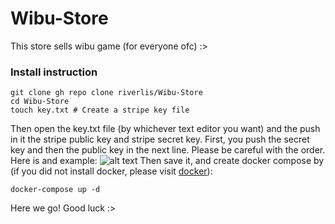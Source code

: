 # Wibu-Store
This store sells wibu game (for everyone ofc) :>

### Install instruction
```
git clone gh repo clone riverlis/Wibu-Store
cd Wibu-Store
touch key.txt # Create a stripe key file
```
Then open the key.txt file (by whichever text editor you want) and the push in it the stripe public key and stripe secret key. First, you push the secret key and then the public key in the next line. Please be careful with the order. Here is and example:
![alt text](/images/stripe_key_demo.png)
Then save it, and create docker compose by (if you did not install docker, please visit [docker](https://www.docker.com)):
```
docker-compose up -d
```
Here we go!
Good luck :>
